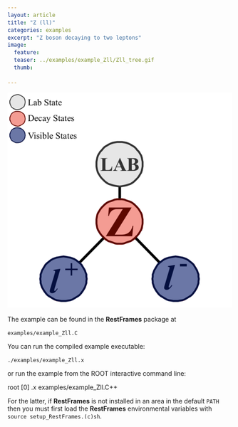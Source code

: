 ```yaml
---
layout: article
title: "Z (ll)"
categories: examples
excerpt: "Z boson decaying to two leptons"
image:
  feature:
  teaser: ../examples/example_Zll/Zll_tree.gif
  thumb:

---
```


![default](/examples/example_Zll/Zll_tree.gif)

The example can be found in the **RestFrames** package at

    examples/example_Zll.C

You can run the compiled example executable:

    ./examples/example_Zll.x

or run the example from the ROOT interactive command line:

   root [0] .x examples/example_Zll.C++

For the latter, if **RestFrames** is not installed in an area in the default `PATH` then you must first load the **RestFrames** environmental variables with `source setup_RestFrames.(c)sh`.
